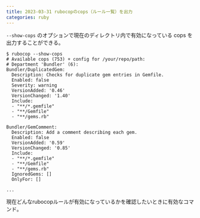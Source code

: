 ```yaml
---
title: 2023-03-31 rubocopのcops（ルール一覧）を出力
categories: ruby
---
```


`--show-cops` のオプションで現在のディレクトリ内で有効になっている cops を出力することができる。

```
$ rubocop --show-cops
# Available cops (753) + config for /your/repo/path:
# Department 'Bundler' (6):
Bundler/DuplicatedGem:
  Description: Checks for duplicate gem entries in Gemfile.
  Enabled: false
  Severity: warning
  VersionAdded: '0.46'
  VersionChanged: '1.40'
  Include:
  - "**/*.gemfile"
  - "**/Gemfile"
  - "**/gems.rb"

Bundler/GemComment:
  Description: Add a comment describing each gem.
  Enabled: false
  VersionAdded: '0.59'
  VersionChanged: '0.85'
  Include:
  - "**/*.gemfile"
  - "**/Gemfile"
  - "**/gems.rb"
  IgnoredGems: []
  OnlyFor: []

...
```

現在どんなrubocopルールが有効になっているかを確認したいときに有効なコマンド。
